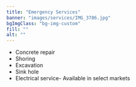```yaml
---
title: "Emergency Services"
banner: "images/services/IMG_3786.jpg"
bgImgClass: "bg-img-custom"
fill: ""
alt: ""
---
```


- Concrete repair
- Shoring
- Excavation
- Sink hole
- Electrical service- Available in select markets
